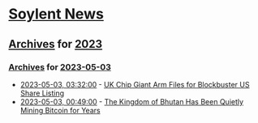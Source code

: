 # [Soylent News](../../../README.md)

## [Archives](../../index.md) for [2023](../index.md)

### [Archives](../../index.md) for [2023-05-03](index.md)

* [2023-05-03, 03:32:00](https://soylentnews.org/article.pl?sid=23/05/01/1553229&from=rss) - [UK Chip Giant Arm Files for Blockbuster US Share Listing](https://soylentnews.org/article.pl?sid=23/05/01/1553229&from=rss)
* [2023-05-03, 00:49:00](https://soylentnews.org/article.pl?sid=23/05/01/1550232&from=rss) - [The Kingdom of Bhutan Has Been Quietly Mining Bitcoin for Years](https://soylentnews.org/article.pl?sid=23/05/01/1550232&from=rss)
